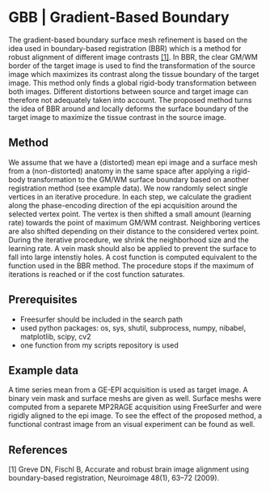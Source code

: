 GBB | Gradient-Based Boundary
===

The gradient-based boundary surface mesh refinement is based on the idea used in boundary-based registration (BBR) which is a method for robust alignment of different image contrasts [[1]](#1). In BBR, the clear GM/WM border of the target image is used to find the transformation of the source image which maximizes its contrast along the tissue boundary of the target image. This method only finds a global rigid-body transformation between both images. Different distortions between source and target image can therefore not adequately taken into account. The proposed method turns the idea of BBR around and locally deforms the surface boundary of the target image to maximize the tissue contrast in the source image.

## Method
We assume that we have a (distorted) mean epi image and a surface mesh from a (non-distorted) anatomy in the same space after applying a rigid-body transformation to the GM/WM surface boundary based on another registration method (see example data). We now randomly select single vertices in an iterative procedure. In each step, we calculate the gradient along the phase-encoding direction of the epi acquisition around the selected vertex point. The vertex is then shifted a small amount (learning rate) towards the point of maximum GM/WM contrast. Neighboring vertices are also shifted depending on their distance to the considered vertex point. During the iterative procedure, we shrink the neighborhood size and the learning rate. A vein mask should also be applied to prevent the surface to fall into large intenstiy holes. A cost function is computed equivalent to the function used in the BBR method. The procedure stops if the maximum of iterations is reached or if the cost function saturates.

## Prerequisites
- Freesurfer should be included in the search path
- used python packages: os, sys, shutil, subprocess, numpy, nibabel, matplotlib, scipy, cv2
- one function from my scripts repository is used

## Example data
A time series mean from a GE-EPI acquisition is used as target image. A binary vein mask and surface meshs are given as well. Surface meshs were computed from a separete MP2RAGE acquisition using FreeSurfer and were rigidly aligned to the epi image. To see the effect of the proposed method, a functional contrast image from an visual experiment can be found as well.

## References
<a id="1">[1]</a> Greve DN, Fischl B, Accurate and robust brain image alignment using boundary-based registration, Neuroimage 48(1), 63&ndash;72 (2009).